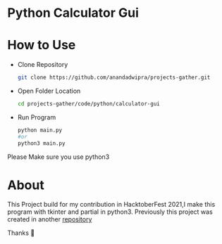 # Python Calculator Gui 
# How to Use 

- Clone Repository 
    ```bash
    git clone https://github.com/anandadwipra/projects-gather.git
    ```
- Open Folder Location
    ```bash
    cd projects-gather/code/python/calculator-gui
- Run Program
    ```bash
    python main.py 
    #or
    python3 main.py
    ```
Please Make sure you use python3

# About

This Project build for my contribution in HacktoberFest 2021,I make this program with tkinter and partial in python3. Previously this project was created in another [repository ](https://github.com/anandadwipra/kalku/tree/1)

Thanks :partying_face: